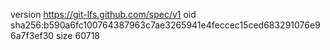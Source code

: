 version https://git-lfs.github.com/spec/v1
oid sha256:b590a6fc100764387963c7ae3265941e4feccec15ced683291076e96a7f3ef30
size 60718
